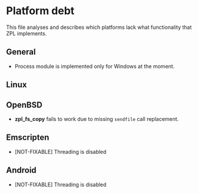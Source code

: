 # Platform debt

This file analyses and describes which platforms lack what functionality that ZPL implements.

## General

* Process module is implemented only for Windows at the moment.

## Linux

## OpenBSD

* **zpl_fs_copy** fails to work due to missing `sendfile` call replacement.

## Emscripten

* [NOT-FIXABLE] Threading is disabled

## Android

* [NOT-FIXABLE] Threading is disabled
